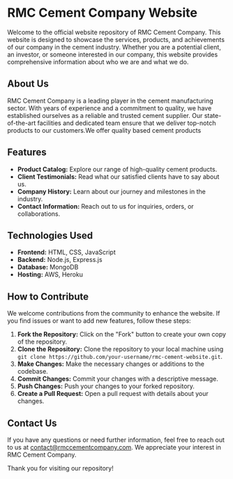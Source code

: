 # RMC Cement Company Website

Welcome to the official website repository of RMC Cement Company. This website is designed to showcase the services, products, and achievements of our company in the cement industry. Whether you are a potential client, an investor, or someone interested in our company, this website provides comprehensive information about who we are and what we do.

## About Us

RMC Cement Company is a leading player in the cement manufacturing sector. With years of experience and a commitment to quality, we have established ourselves as a reliable and trusted cement supplier. Our state-of-the-art facilities and dedicated team ensure that we deliver top-notch products to our customers.We offer quality based cement products

## Features

- **Product Catalog:** Explore our range of high-quality cement products.
- **Client Testimonials:** Read what our satisfied clients have to say about us.
- **Company History:** Learn about our journey and milestones in the industry.
- **Contact Information:** Reach out to us for inquiries, orders, or collaborations.

## Technologies Used

- **Frontend:** HTML, CSS, JavaScript
- **Backend:** Node.js, Express.js
- **Database:** MongoDB
- **Hosting:** AWS, Heroku

## How to Contribute

We welcome contributions from the community to enhance the website. If you find issues or want to add new features, follow these steps:

1. **Fork the Repository:** Click on the "Fork" button to create your own copy of the repository.
2. **Clone the Repository:** Clone the repository to your local machine using `git clone https://github.com/your-username/rmc-cement-website.git`.
3. **Make Changes:** Make the necessary changes or additions to the codebase.
4. **Commit Changes:** Commit your changes with a descriptive message.
5. **Push Changes:** Push your changes to your forked repository.
6. **Create a Pull Request:** Open a pull request with details about your changes.

## Contact Us

If you have any questions or need further information, feel free to reach out to us at [contact@rmccementcompany.com](mailto:contact@rmccementcompany.com). We appreciate your interest in RMC Cement Company.

Thank you for visiting our repository!

